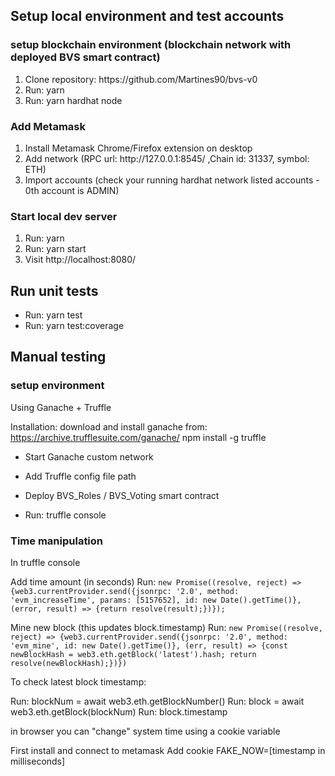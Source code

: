 ## Setup local environment and test accounts


### setup blockchain environment (blockchain network with deployed BVS smart contract)

<ol>
  <li>Clone repository: https://github.com/Martines90/bvs-v0</li>
  <li>Run: yarn</li>
  <li>Run: yarn hardhat node</li>
</ol>

### Add Metamask

<ol>
  <li>Install Metamask Chrome/Firefox extension on desktop</li>
  <li>Add network (RPC url: http://127.0.0.1:8545/ ,Chain id: 31337, symbol: ETH)</li>
  <li>Import accounts (check your running hardhat network listed accounts - 0th account is ADMIN)</li>
</ol>

### Start local dev server

<ol>
  <li>Run: yarn</li>
  <li>Run: yarn start</li>
  <li>Visit http://localhost:8080/</li>
</ol>


## Run unit tests

- Run: yarn test
- Run: yarn test:coverage

## Manual testing


### setup environment

Using Ganache + Truffle

Installation:
download and install ganache from: https://archive.trufflesuite.com/ganache/
npm install -g truffle

- Start Ganache custom network
- Add Truffle config file path

- Deploy BVS_Roles / BVS_Voting smart contract
- Run: truffle console

### Time manipulation

In truffle console

Add time amount (in seconds)
Run: ```new Promise((resolve, reject) => {web3.currentProvider.send({jsonrpc: '2.0', method: 'evm_increaseTime', params: [5157652], id: new Date().getTime()}, (error, result) => {return resolve(result);})});```

Mine new block (this updates block.timestamp)
Run: ```new Promise((resolve, reject) => {web3.currentProvider.send({jsonrpc: '2.0', method: 'evm_mine', id: new Date().getTime()}, (err, result) => {const newBlockHash = web3.eth.getBlock('latest').hash; return resolve(newBlockHash);})})```

To check latest block timestamp:

Run: blockNum = await web3.eth.getBlockNumber()
Run: block = await web3.eth.getBlock(blockNum)
Run: block.timestamp

in browser you can "change" system time using a cookie variable

First install and connect to metamask
Add cookie FAKE_NOW=[timestamp in milliseconds]
